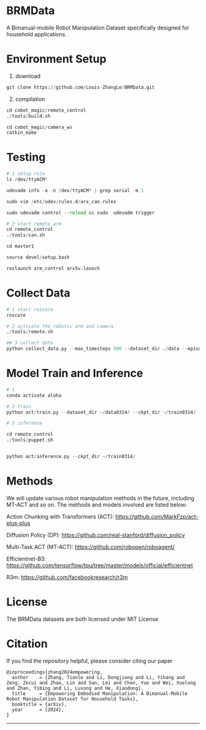 # BRMData
A Bimanual-mobile Robot Manipulation Dataset specifically designed for household applications.

# Environment Setup

1. download
~~~python
git clone https://github.com/Louis-ZhangLe/BRMData.git
~~~

2. compilation
~~~python
cd cobot_magic/remote_control
./tools/build.sh

cd cobot_magic/camera_ws
catkin_make
~~~


# Testing

~~~python
# 1 setup rule
ls /dev/ttyACM*

udevadm info -a -n /dev/ttyACM* | grep serial -m 1

sudo vim /etc/udev/rules.d/arx_can.rules

sudo udevadm control --reload && sudo  udevadm trigger

# 2 start remote arm
cd remote_control
./tools/can.sh

cd master1

source devel/setup.bash

roslaunch arm_control arx5v.launch
~~~


# Collect Data

~~~python
# 1 start roscore
roscore

# 2 activate the robotic arm and camera
./tools/remote.sh

## 3 collect data
python collect_data.py --max_timesteps 500 --dataset_dir ./data --episode_idx 0
~~~

# Model Train and Inference

~~~python
# 1 
conda activate aloha

# 2 train
python act/train.py --dataset_dir ~/data0314/ --ckpt_dir ~/train0314/ --batch_size 4 --num_epochs 3000

# 3 inference

cd remote_control
./tools/puppet.sh


python act/inference.py --ckpt_dir ~/train0314/
~~~

# Methods
We will update various robot manipulation methods in the future, including MT-ACT and so on. The methods and models involved are listed below:

Action Chunking with Transformers (ACT): https://github.com/MarkFzp/act-plus-plus

Diffusion Policy (DP): https://github.com/real-stanford/diffusion_policy

Multi-Task ACT (MT-ACT): https://github.com/robopen/roboagent/

Efficientnet-B3: https://github.com/tensorflow/tpu/tree/master/models/official/efficientnet

R3m: https://github.com/facebookresearch/r3m

# License
The BRMData datasets are both licensed under MIT License

# Citation
If you find the repository helpful, please consider citing our paper
~~~cite
@inproceedings{zhang2024empowering,
  author    = {Zhang, Tianle and Li, Dongjiang and Li, Yihang and Zeng, Zecui and Zhao, Lin and Sun, Lei and Chen, Yue and Wei, Xuelong and Zhan, Yibing and Li, Lusong and He, Xiaodong},
  title     = {Empowering Embodied Manipulation: A Bimanual-Mobile Robot Manipulation Dataset for Household Tasks},
  booktitle = {arXiv},
  year      = {2024},
}
~~~




---